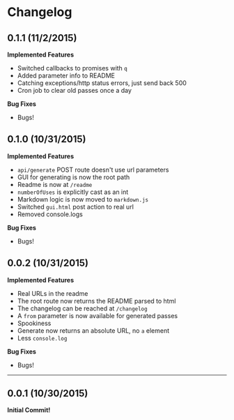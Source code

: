 # Changelog

## 0.1.1 (11/2/2015)

**Implemented Features**

- Switched callbacks to promises with `q`
- Added parameter info to README
- Catching exceptions/http status errors, just send back 500
- Cron job to clear old passes once a day

**Bug Fixes**

- Bugs!

## 0.1.0 (10/31/2015)

**Implemented Features**

- `api/generate` POST route doesn't use url parameters
- GUI for generating is now the root path
- Readme is now at `/readme`
- `numberOfUses` is explicitly cast as an int
- Markdown logic is now moved to `markdown.js`
- Switched `gui.html` post action to real url
- Removed console.logs

**Bug Fixes**

- Bugs!

## 0.0.2 (10/31/2015)

**Implemented Features**

- Real URLs in the readme
- The root route now returns the README parsed to html
- The changelog can be reached at `/changelog`
- A `from` parameter is now available for generated passes
- Spookiness
- Generate now returns an absolute URL, no `a` element
- Less `console.log`

**Bug Fixes**

- Bugs!

***

## 0.0.1 (10/30/2015)

**Initial Commit!**

